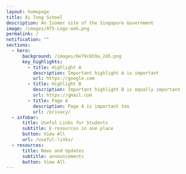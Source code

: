```yaml
---
layout: homepage
title: Ai Tong School
description: An Isomer site of the Singapore Government
image: /images/ATS-Logo-web.png
permalink: /
notification: ""
sections:
  - hero:
      background: /images/6e79c659a_245.png
      key_highlights:
        - title: Highlight A
          description: Important highlight A is important
          url: https://google.com
        - title: Highlight B
          description: Important highlight B is equally important
          url: https://gmail.com
        - title: Page A
          description: Page A is important too
          url: /privacy/
  - infobar:
      title: Useful Links for Students
      subtitle: E-resources in one place
      button: View All
      url: /useful-links/
  - resources:
      title: News and Updates
      subtitle: announcements
      button: View All
---
```

